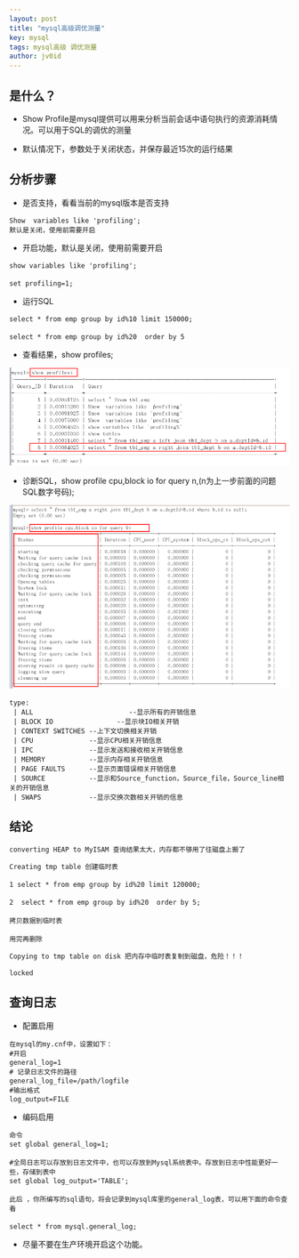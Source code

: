 ```yaml
---
layout: post
title: "mysql高级调优测量"
key: mysql
tags: mysql高级 调优测量
author: jv0id
---
```




## 是什么？

- Show Profile是mysql提供可以用来分析当前会话中语句执行的资源消耗情况。可以用于SQL的调优的测量

- 默认情况下，参数处于关闭状态，并保存最近15次的运行结果



## 分析步骤

- 是否支持，看看当前的mysql版本是否支持

```
Show  variables like 'profiling';
默认是关闭，使用前需要开启

```

- 开启功能，默认是关闭，使用前需要开启

```
show variables like 'profiling';
 
set profiling=1;
```

- 运行SQL 

```
select * from emp group by id%10 limit 150000;

select * from emp group by id%20  order by 5
```

- 查看结果，show profiles;

![](https://raw.githubusercontent.com/jv0id/jv0id.github.io/master/images/s49.png)

- 诊断SQL，show profile cpu,block io for query  n,(n为上一步前面的问题SQL数字号码);

![](https://raw.githubusercontent.com/jv0id/jv0id.github.io/master/images/s50.png)

```
type:  
 | ALL                        --显示所有的开销信息  
 | BLOCK IO                --显示块IO相关开销  
 | CONTEXT SWITCHES --上下文切换相关开销  
 | CPU              --显示CPU相关开销信息  
 | IPC              --显示发送和接收相关开销信息  
 | MEMORY           --显示内存相关开销信息  
 | PAGE FAULTS      --显示页面错误相关开销信息  
 | SOURCE           --显示和Source_function，Source_file，Source_line相关的开销信息  
 | SWAPS            --显示交换次数相关开销的信息
```



## 结论

```
converting HEAP to MyISAM 查询结果太大，内存都不够用了往磁盘上搬了
```

```
Creating tmp table 创建临时表

1 select * from emp group by id%20 limit 120000;
 
2  select * from emp group by id%20  order by 5;

拷贝数据到临时表

用完再删除
```

```
Copying to tmp table on disk 把内存中临时表复制到磁盘，危险！！！
```

```
locked
```



## 查询日志

- 配置启用

```
在mysql的my.cnf中，设置如下：
#开启
general_log=1   
# 记录日志文件的路径
general_log_file=/path/logfile
#输出格式
log_output=FILE
```

- 编码启用

```
命令
set global general_log=1;
 
#全局日志可以存放到日志文件中，也可以存放到Mysql系统表中。存放到日志中性能更好一些，存储到表中
set global log_output='TABLE';
 
此后 ，你所编写的sql语句，将会记录到mysql库里的general_log表，可以用下面的命令查看

select * from mysql.general_log;

```

- 尽量不要在生产环境开启这个功能。

